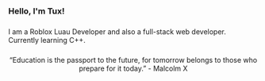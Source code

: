 <h3 align="left">Hello, I'm Tux!</h3>

###

<p align="left">I am a Roblox Luau Developer and also a full-stack web developer. Currently learning C++.</p>

###

<p align="center">“Education is the passport to the future, for tomorrow belongs to those who prepare for it today.” - Malcolm X</p>

###
